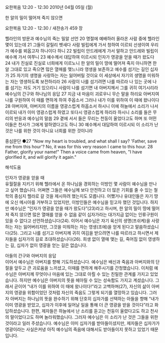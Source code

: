 요한복음 12:20 - 12:30 
2010년 04월 05일 (월)

한 알의 밀이 떨어져 죽지 않으면



요한복음 12:20 - 12:30 / 새찬송가 459 장


헬라인의 방문과 예수님의 죽는 밀알 선언
20 명절에 예배하러 올라온 사람 중에 헬라인 몇이 있는데 21 그들이 갈릴리 벳새다 사람 빌립에게 가서 청하여 이르되 선생이여 우리가 예수를 뵈옵고자 하나이다 하니 22 빌립이 안드레에게 가서 말하고 안드레와 빌립이 예수께 가서 여쭈니 23 예수께서 대답하여 이르시되 인자가 영광을 얻을 때가 왔도다 24 내가 진실로 진실로 너희에게 이르노니 한 알의 밀이 땅에 떨어져 죽지 아니하면 한 알 그대로 있고 죽으면 많은 열매를 맺느니라
영생을 보존하고 예수를 섬기는 길인 십자가
25 자기의 생명을 사랑하는 자는 잃어버릴 것이요 이 세상에서 자기의 생명을 미워하는 자는 영생하도록 보전하리라 26 사람이 나를 섬기려면 나를 따르라 나 있는 곳에 나를 섬기는 자도 거기 있으리니 사람이 나를 섬기면 내 아버지께서 그를 귀히 여기시리라
예수님의 간구와 하나님의 응답
27 지금 내 마음이 괴로우니 무슨 말을 하리요 아버지여 나를 구원하여 이 때를 면하게 하여 주옵소서 그러나 내가 이를 위하여 이 때에 왔나이다 28 아버지여, 아버지의 이름을 영광스럽게 하옵소서 하시니 이에 하늘에서 소리가 나서 이르되 내가 이미 영광스럽게 하였고 또다시 영광스럽게 하리라 하시니
소리를 들은 무리의 반응과 예수님의 말씀
29 곁에 서서 들은 무리는 천둥이 울었다고도 하며 또 어떤 이들은 천사가 그에게 말하였다고도 하니 30 예수께서 대답하여 이르시되 이 소리가 난 것은 나를 위한 것이 아니요 너희를 위한 것이니라  

중심문단 ●27 "Now my heart is troubled, and what shall I say? 'Father, save me from this hour'? No, it was for this very reason I came to this hour. 28 Father, glorify your name!" Then a voice came from heaven, "I have glorified it, and will glorify it again."

해석도움





인자가 영광을 얻을 때  
유월절을 지키기 위해 헬라에서 온 하나님을 경외하는 이방인 몇 사람이 예수님을 만나고 싶어 했습니다. 어쩌면 그들은 예수님께 보다 안전하고 더 많은 기회를 줄 수 있는 철학의 중심지 헬라로 갈 것을 제시하려 했는지도 모릅니다. 어쨌거나 유대인들은 자기 땅에 오신 메시아를 거부하고 있었지만, 이방인들은 예수님을 믿고자 했던 것입니다. 하지만 예수님은 “인자가 영광을 얻을 때가 왔도다”(23)라고 하시며, 한 알의 밀이 땅에 떨어져 죽지 않으면 많은 열매를 얻을 수 없음 같이 십자가라는 대가지급 없이는 인류구원이 있을 수 없다고 선언하셨습니다(24). 이어서 예수님은 자기 육신의 생명(프쉬케)을 사랑하는 자는 잃어버리지만, 그것을 미워하는 자는 영생(조에)을 얻게 된다고 말씀하셨습니다(25). 그리고 나를 섬기고 아버지께 귀히 여김을 받으려면 나를 따르라고 하시면서 제자들을 십자가의 길로 초대하셨습니다(26). 희생 없이 열매 맺는 길, 죽어짐 없이 영생하는 길, 십자가 없이 영광을 얻는 길은 없습니다. 

아들의 간구와 아버지의 응답  
이어서 예수님은 아버지를 향해 기도하셨습니다. 예수님은 배신과 죽음과 아버지와의 단절을 앞두고 큰 괴로움을 느끼셨고, 이때를 면하게 해주시기를 간청했습니다. 이처럼 예수님은 아버지께 무엇이나 마음에 있는 그대로 아뢸 수 있는 친밀한 관계를 가지고 있었습니다. 하지만 예수님은 아버지의 뜻을 헤아릴 수 있는 성숙함도 가지고 계셨습니다. 그래서 곧이어 “내가 이를 위하여 이 때에 왔나이다!”라고 고백하며(27), 자신의 삶이 아버지의 영광을 위함이었던 것처럼 자신의 죽음도 그렇게 되기를 열망하고 있습니다. 그러자 아버지는 하나님의 뜻을 완수하기 위해 단호히 십자가를 선택하는 아들을 향해 “내가 이미 영광을 받았고, 십자가 이후에 일어날 일을 통해 더 큰 영광을 받을 것이다”라고 화답하셨습니다. 한편, 제자들은 하늘에서 난 소리를 듣고는 천둥이 울렸다고도 하고 천사의 말이었다고도 하며 놀라워했습니다. 그러자 예수님은 이 소리가 난 것은 그들을 위한 것이라고 일러 주셨습니다. 예수님은 이미 십자가를 받아들이셨지만, 제자들은 십자가가 영광이라는 사실은커녕 아직 예수님의 죽음에 대해서도 받아들이지 못하고 있었기 때문입니다.